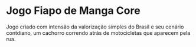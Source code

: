# Jogo Fiapo de Manga Core

Jogo criado com intensão da valorização simples do Brasil e seu cenário contdiano, um cachorro correndo atrás de motocicletas que aparecem pela rua.

